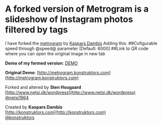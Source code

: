 # A forked version of Metrogram is a slideshow of Instagram photos filtered by tags

I have forked the [metrogram](https://github.com/kasparsd/metrogram) by [Kaspars Dambis](http://konstruktors.com)
Adding this:
##Cofigurable speed through @speed@ parameter [Default: 6000]
##Link to QR code where you can open the original image in new tab

**Demo of my formed version**: [DEMO](http://dl.dropbox.com/u/3260327/metrogram/index.html)

**Original Demo**: [http://metrogram.konstruktors.com](http://metrogram.konstruktors.com)


Forked and altered by **Sten Hougaard**   
[http://www.netsi.dk/wordpress](http://www.netsi.dk/wordpress)  
[@netsi1964](http://twitter.com/netsi1964)

Created by **Kaspars Dambis**   
[http://konstruktors.com](http://konstruktors.com)  
[@konstruktors](http://twitter.com/konstruktors)